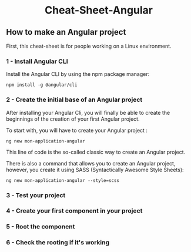 <h1 align="center">Cheat-Sheet-Angular</h1>

<h2>How to make an Angular project</h2>

First, this cheat-sheet is for people working on a Linux environment.

<h3>1 - Install Angular CLI</h3>

Install the Angular CLI by using the npm package manager:

`npm install -g @angular/cli`

<h3>2 - Create the initial base of an Angular project</h3>

After installing your Angular Cli, you will finally be able to create the beginnings of the creation of your first Angular project.

To start with, you will have to create your Angular project :

`ng new mon-application-angular`

This line of code is the so-called classic way to create an Angular project.

There is also a command that allows you to create an Angular project, however, you create it using SASS (Syntactically Awesome Style Sheets):

`ng new mon-application-angular --style=scss`

<h3>3 - Test your project</h3>



<h3>4 - Create your first component in your project</h3>


<h3>5 - Root the component</h3>


<h3>6 - Check the rooting if it's working</h3>
